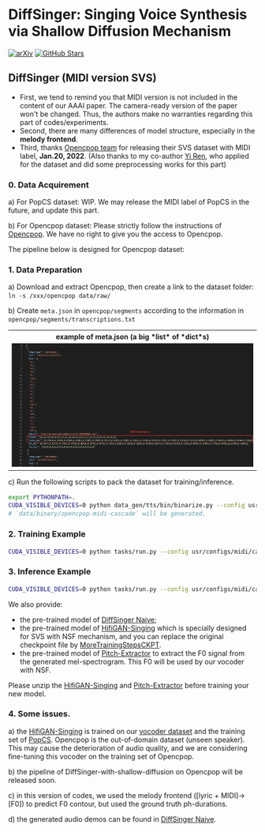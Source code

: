 # DiffSinger: Singing Voice Synthesis via Shallow Diffusion Mechanism
[![arXiv](https://img.shields.io/badge/arXiv-Paper-<COLOR>.svg)](https://arxiv.org/abs/2105.02446)
[![GitHub Stars](https://img.shields.io/github/stars/MoonInTheRiver/DiffSinger?style=social)](https://github.com/MoonInTheRiver/DiffSinger)

## DiffSinger (MIDI version SVS)
- First, we tend to remind you that MIDI version is not included in the content of our AAAI paper. The camera-ready version of the paper won't be changed. Thus, the authors make no warranties regarding this part of codes/experiments.
- Second, there are many differences of model structure, especially in the **melody frontend**. 
- Third, thanks [Opencpop team](https://wenet.org.cn/opencpop/) for releasing their SVS dataset with MIDI label, **Jan.20, 2022**. (Also thanks to my co-author [Yi Ren](https://github.com/RayeRen), who applied for the dataset and did some preprocessing works for this part)

### 0. Data Acquirement
a) For PopCS dataset: WIP. We may release the MIDI label of PopCS in the future, and update this part. 

b) For Opencpop dataset: Please strictly follow the instructions of [Opencpop](https://wenet.org.cn/opencpop/). We have no right to give you the access to Opencpop.

The pipeline below is designed for Opencpop dataset:

### 1. Data Preparation
a) Download and extract Opencpop, then create a link to the dataset folder: `ln -s /xxx/opencpop data/raw/`

b) Create `meta.json` in `opencpop/segments` according to the information in `opencpop/segments/transcriptions.txt`
<table style="width:100%">
  <tr>
    <th>example of meta.json (a big *list* of *dict*s)</th>
  </tr>
  <tr>
    <td><img src="cascade/opencs/eg_opencpop.png" alt="meta.json" height="250"></td>
  </tr>
</table>

c) Run the following scripts to pack the dataset for training/inference.
```sh
export PYTHONPATH=.
CUDA_VISIBLE_DEVICES=0 python data_gen/tts/bin/binarize.py --config usr/configs/midi/cascade/opencs/opencpop_aux.yaml
# `data/binary/opencpop-midi-cascade` will be generated.
```

### 2. Training Example
```sh
CUDA_VISIBLE_DEVICES=0 python tasks/run.py --config usr/configs/midi/cascade/opencs/opencpop_ds100.yaml --exp_name 0128_opencpop_ds_naive_midi --reset
```

### 3. Inference Example
```sh
CUDA_VISIBLE_DEVICES=0 python tasks/run.py --config usr/configs/midi/cascade/opencs/opencpop_ds100.yaml --exp_name 0128_opencpop_ds_naive_midi --reset --infer
```

We also provide:
 - the pre-trained model of [DiffSinger Naive](https://github.com/MoonInTheRiver/DiffSinger/releases/download/pretrain-model/0128_opencpop_ds_naive_midi.zip);
 - the pre-trained model of [HifiGAN-Singing](https://github.com/MoonInTheRiver/DiffSinger/releases/download/pretrain-model/0109_hifigan_bigpopcs_hop128.zip) which is specially designed for SVS with NSF mechanism, and you can replace the original checkpoint file by [MoreTrainingStepsCKPT](https://github.com/MoonInTheRiver/DiffSinger/releases/download/pretrain-model/model_ckpt_steps_1512000.ckpt).
 - the pre-trained model of [Pitch-Extractor](https://github.com/MoonInTheRiver/DiffSinger/releases/download/pretrain-model/0102_xiaoma_pe.zip) to extract the F0 signal from the generated mel-spectrogram. This F0 will be used by our vocoder with NSF.

Please unzip the [HifiGAN-Singing](https://github.com/MoonInTheRiver/DiffSinger/releases/download/pretrain-model/0109_hifigan_bigpopcs_hop128.zip) and [Pitch-Extractor](https://github.com/MoonInTheRiver/DiffSinger/releases/download/pretrain-model/0102_xiaoma_pe.zip) before training your new model.

### 4. Some issues.
a) the [HifiGAN-Singing](https://github.com/MoonInTheRiver/DiffSinger/releases/download/pretrain-model/0109_hifigan_bigpopcs_hop128.zip) is trained on our [vocoder dataset](https://dl.acm.org/doi/abs/10.1145/3474085.3475437) and the training set of [PopCS](https://arxiv.org/abs/2105.02446). Opencpop is the out-of-domain dataset (unseen speaker). This may cause the deterioration of audio quality, and we are considering fine-tuning this vocoder on the training set of Opencpop.

b) the pipeline of DiffSinger-with-shallow-diffusion on Opencpop will be released soon.

c) in this version of codes, we used the melody frontend ([lyric + MIDI]->[F0]) to predict F0 contour, but used the ground truth ph-durations.

d) the generated audio demos can be found in [DiffSinger Naive](https://github.com/MoonInTheRiver/DiffSinger/releases/download/pretrain-model/0128_opencpop_ds_naive_midi.zip).
